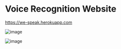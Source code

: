 # Voice Recognition Website
https://we-speak.herokuapp.com

![image](https://user-images.githubusercontent.com/83846325/226161128-7870f5e2-04ab-4d80-aef7-c0063a59b07f.png)

![image](https://user-images.githubusercontent.com/83846325/226161078-23c2ceac-e0b4-42da-b487-995c997b6934.png)
